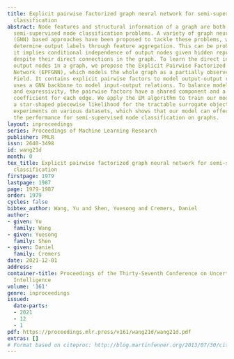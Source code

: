 ```yaml
---
title: Explicit pairwise factorized graph neural network for semi-supervised node
  classification
abstract: Node features and structural information of a graph are both crucial for
  semi-supervised node classification problems. A variety of graph neural network
  (GNN) based approaches have been proposed to tackle these problems, which typically
  determine output labels through feature aggregation. This can be problematic, as
  it implies conditional independence of output nodes given hidden representations,
  despite their direct connections in the graph. To learn the direct influence among
  output nodes in a graph, we propose the Explicit Pairwise Factorized Graph Neural
  Network (EPFGNN), which models the whole graph as a partially observed Markov Random
  Field. It contains explicit pairwise factors to model output-output relations and
  uses a GNN backbone to model input-output relations. To balance model complexity
  and expressivity, the pairwise factors have a shared component and a separate scaling
  coefficient for each edge. We apply the EM algorithm to train our model, and utilize
  a star-shaped piecewise likelihood for the tractable surrogate objective. We conduct
  experiments on various datasets, which shows that our model can effectively improve
  the performance for semi-supervised node classification on graphs.
layout: inproceedings
series: Proceedings of Machine Learning Research
publisher: PMLR
issn: 2640-3498
id: wang21d
month: 0
tex_title: Explicit pairwise factorized graph neural network for semi-supervised node
  classification
firstpage: 1979
lastpage: 1987
page: 1979-1987
order: 1979
cycles: false
bibtex_author: Wang, Yu and Shen, Yuesong and Cremers, Daniel
author:
- given: Yu
  family: Wang
- given: Yuesong
  family: Shen
- given: Daniel
  family: Cremers
date: 2021-12-01
address:
container-title: Proceedings of the Thirty-Seventh Conference on Uncertainty in Artificial
  Intelligence
volume: '161'
genre: inproceedings
issued:
  date-parts:
  - 2021
  - 12
  - 1
pdf: https://proceedings.mlr.press/v161/wang21d/wang21d.pdf
extras: []
# Format based on citeproc: http://blog.martinfenner.org/2013/07/30/citeproc-yaml-for-bibliographies/
---
```

